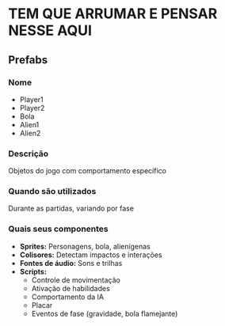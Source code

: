 # TEM QUE ARRUMAR E PENSAR NESSE AQUI

## Prefabs

### Nome
- Player1
- Player2
- Bola
- Alien1
- Alien2

### Descrição
Objetos do jogo com comportamento específico

### Quando são utilizados
Durante as partidas, variando por fase

### Quais seus componentes
- **Sprites:** Personagens, bola, alienígenas
- **Colisores:** Detectam impactos e interações
- **Fontes de áudio:** Sons e trilhas
- **Scripts:**
  - Controle de movimentação
  - Ativação de habilidades
  - Comportamento da IA
  - Placar
  - Eventos de fase (gravidade, bola flamejante)
